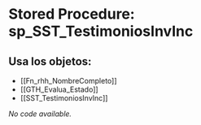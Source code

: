# Stored Procedure: sp_SST_TestimoniosInvInc

## Usa los objetos:
- [[Fn_rhh_NombreCompleto]]
- [[GTH_Evalua_Estado]]
- [[SST_TestimoniosInvInc]]

*No code available.*
